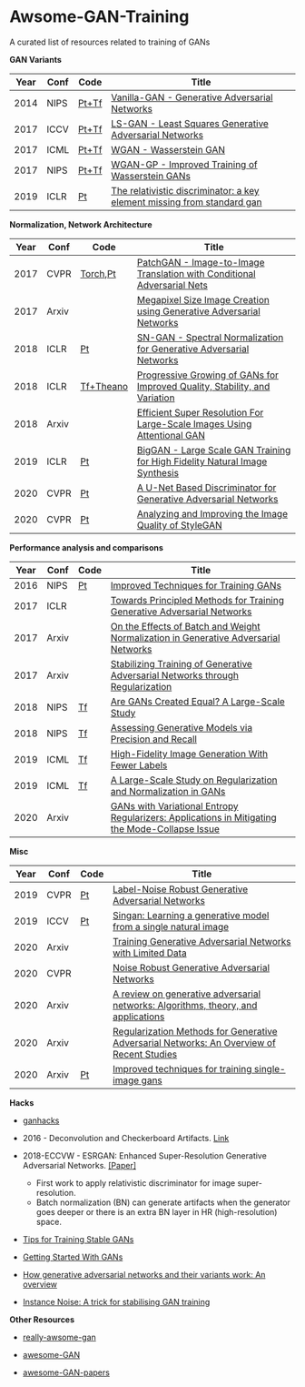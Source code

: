# Awsome-GAN-Training
A curated list of resources related to training of GANs


**GAN Variants**

|Year|Conf|Code|Title|
|----|----|----|-----|
|2014|NIPS|[Pt+Tf](https://github.com/wiseodd/generative-models)|[Vanilla-GAN - Generative Adversarial Networks](https://arxiv.org/abs/1611.04076v2)|
|2017|ICCV|[Pt+Tf](https://github.com/wiseodd/generative-models)|[LS-GAN - Least Squares Generative Adversarial Networks](https://arxiv.org/abs/1611.04076v2)|
|2017|ICML|[Pt+Tf](https://github.com/wiseodd/generative-models)|[WGAN - Wasserstein GAN](https://arxiv.org/abs/1701.07875)|
|2017|NIPS|[Pt+Tf](https://github.com/wiseodd/generative-models)|[WGAN-GP - Improved Training of Wasserstein GANs](https://arxiv.org/abs/1704.00028)|
|2019|ICLR|[Pt](https://github.com/AlexiaJM/RelativisticGAN)|[The relativistic discriminator: a key element missing from standard gan](https://openreview.net/forum?id=S1erHoR5t7&noteId=S1erHoR5t7)|

**Normalization, Network Architecture**

|Year|Conf|Code|Title|
|----|----|----|-----|
|2017|CVPR|[Torch](https://github.com/phillipi/pix2pix),[Pt](https://github.com/junyanz/pytorch-CycleGAN-and-pix2pix)|[PatchGAN - Image-to-Image Translation with Conditional Adversarial Nets](https://arxiv.org/abs/1611.07004)|
|2017|Arxiv||[Megapixel Size Image Creation using Generative Adversarial Networks](https://arxiv.org/abs/1706.00082)|
|2018|ICLR|[Pt](https://github.com/godisboy/SN-GAN)|[SN-GAN - Spectral Normalization for Generative Adversarial Networks](https://arxiv.org/abs/1802.05957)|
|2018|ICLR|[Tf+Theano](https://github.com/tkarras/progressive_growing_of_gans)|[Progressive Growing of GANs for Improved Quality, Stability, and Variation](https://arxiv.org/abs/1710.10196)|
|2018|Arxiv||[Efficient Super Resolution For Large-Scale Images Using Attentional GAN](https://arxiv.org/pdf/1812.04821.pdf)|
|2019|ICLR|[Pt](https://github.com/ajbrock/BigGAN-PyTorch)|[BigGAN - Large Scale GAN Training for High Fidelity Natural Image Synthesis](https://arxiv.org/abs/1809.11096)|
|2020|CVPR|[Pt](https://github.com/lucidrains/unet-stylegan2)|[A U-Net Based Discriminator for Generative Adversarial Networks](https://arxiv.org/abs/2002.12655)
|2020|CVPR|[Pt](https://github.com/lucidrains/stylegan2-pytorch)|[Analyzing and Improving the Image Quality of StyleGAN](https://arxiv.org/abs/1912.04958)

**Performance analysis and comparisons**

|Year|Conf|Code|Title|
|----|----|----|-----|
|2016|NIPS|[Pt](https://github.com/Sleepychord/ImprovedGAN-pytorch)|[Improved Techniques for Training GANs](https://papers.nips.cc/paper/6125-improved-techniques-for-training-gans)|
|2017|ICLR||[Towards Principled Methods for Training Generative Adversarial Networks](https://arxiv.org/abs/1701.04862)|
|2017|Arxiv||[On the Effects of Batch and Weight Normalization in Generative Adversarial Networks](https://arxiv.org/abs/1704.03971)|
|2017|Arxiv||[Stabilizing Training of Generative Adversarial Networks through Regularization](https://arxiv.org/abs/1705.09367)|
|2018|NIPS|[Tf](https://github.com/google/compare_gan)|[Are GANs Created Equal? A Large-Scale Study](https://arxiv.org/abs/1711.10337)|
|2018|NIPS|[Tf](https://github.com/google/compare_gan)|[Assessing Generative Models via Precision and Recall](https://arxiv.org/abs/1806.00035)|
|2019|ICML|[Tf](https://github.com/google/compare_gan)|[High-Fidelity Image Generation With Fewer Labels](https://arxiv.org/abs/1903.02271)|
|2019|ICML|[Tf](https://github.com/google/compare_gan)|[A Large-Scale Study on Regularization and Normalization in GANs](https://arxiv.org/pdf/1807.04720.pdf)|
|2020|Arxiv||[GANs with Variational Entropy Regularizers: Applications in Mitigating the Mode-Collapse Issue](https://arxiv.org/abs/2009.11921)|

**Misc**

|Year|Conf|Code|Title|
|----|----|----|-----|
|2019|CVPR|[Pt](https://github.com/takuhirok/rGAN/)|[Label-Noise Robust Generative Adversarial Networks](https://arxiv.org/abs/1811.11165)|
|2019|ICCV|[Pt](https://github.com/tamarott/SinGAN)|[Singan: Learning a generative model from a single natural image](https://arxiv.org/abs/1905.01164)|
|2020|Arxiv||[Training Generative Adversarial Networks with Limited Data](https://arxiv.org/abs/2006.06676)|
|2020|CVPR||[Noise Robust Generative Adversarial Networks](http://openaccess.thecvf.com/content_CVPR_2020/papers/Kaneko_Noise_Robust_Generative_Adversarial_Networks_CVPR_2020_paper.pdf)|
|2020|Arxiv||[A review on generative adversarial networks: Algorithms, theory, and applications](https://arxiv.org/abs/2001.06937)|
|2020|Arxiv||[Regularization Methods for Generative Adversarial Networks: An Overview of Recent Studies](https://arxiv.org/pdf/2005.09165.pdf)|
|2020|Arxiv|[Pt](https://github.com/tohinz/ConSinGAN)|[Improved techniques for training single-image gans](https://arxiv.org/abs/2003.11512)
**Hacks**

+ [ganhacks](https://github.com/soumith/ganhacks)

+ 2016 - Deconvolution and Checkerboard Artifacts. [Link](https://distill.pub/2016/deconv-checkerboard/)

+ 2018-ECCVW - ESRGAN: Enhanced Super-Resolution Generative Adversarial Networks. [[Paper]](https://arxiv.org/pdf/1809.00219.pdf) 
  - First work to apply relativistic discriminator for image super-resolution. 
  - Batch normalization (BN) can generate artifacts when the generator goes deeper or there is an extra BN layer in HR (high-resolution) space.
  
+ [Tips for Training Stable GANs](https://machinelearningmastery.com/how-to-train-stable-generative-adversarial-networks/)

+ [Getting Started With GANs](https://machinelearningmastery.com/resources-for-getting-started-with-generative-adversarial-networks/)

+ [How generative adversarial networks and their variants work: An overview](https://arxiv.org/abs/1711.05914v9)

+ [Instance Noise: A trick for stabilising GAN training](https://www.inference.vc/instance-noise-a-trick-for-stabilising-gan-training/)


**Other Resources**

+ [really-awsome-gan](https://github.com/nightrome/really-awesome-gan)

+ [awesome-GAN](https://github.com/Faldict/awesome-GAN)

+ [awesome-GAN-papers](https://github.com/ChanChiChoi/awesome-GAN-papers)
